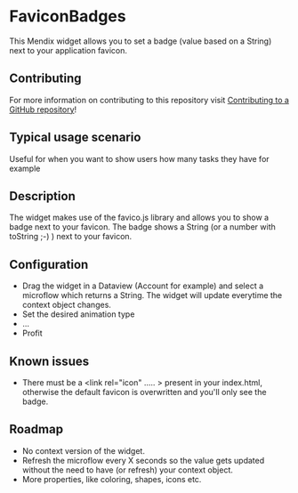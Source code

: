 # FaviconBadges

This Mendix widget allows you to set a badge (value based on a String) next to your application favicon.


## Contributing

For more information on contributing to this repository visit [Contributing to a GitHub repository](https://world.mendix.com/display/howto50/Contributing+to+a+GitHub+repository)!

## Typical usage scenario

Useful for when you want to show users how many tasks they have for example
 
## Description

The widget makes use of the favico.js library and allows you to show a badge next to your favicon. The badge shows a String (or a number with toString ;-) ) next to your favicon.


## Configuration

* Drag the widget in a Dataview (Account for example) and select a microflow which returns a String. The widget will update everytime the context object changes. 
* Set the desired animation type
* ...
* Profit


## Known issues

* There must be a <link rel="icon" ..... > present in your index.html, otherwise the default favicon is overwritten and you'll only see the badge.

## Roadmap

* No context version of the widget.
* Refresh the microflow every X seconds so the value gets updated without the need to have (or refresh) your context object.
* More properties, like coloring, shapes, icons etc.


